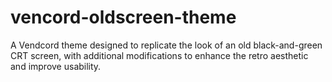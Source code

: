 # vencord-oldscreen-theme
A Vendcord theme designed to replicate the look of an old black-and-green CRT screen, with additional modifications to enhance the retro aesthetic and improve usability.
